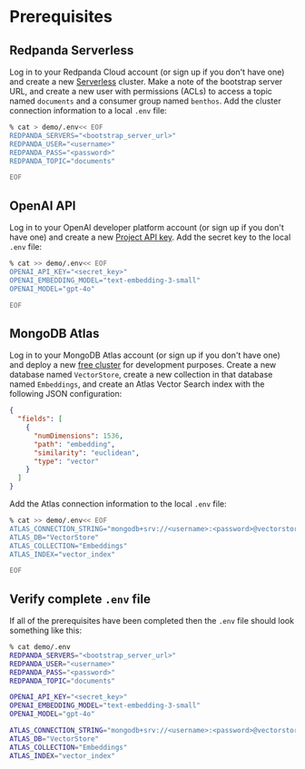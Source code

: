 # Prerequisites

## Redpanda Serverless

Log in to your Redpanda Cloud account (or sign up if you don't have one) and create a new [Serverless](https://redpanda.com/redpanda-cloud/serverless) cluster. Make a note of the bootstrap server URL, and create a new user with permissions (ACLs) to access a topic named `documents` and a consumer group named `benthos`. Add the cluster connection information to a local `.env` file:

```bash
% cat > demo/.env<< EOF
REDPANDA_SERVERS="<bootstrap_server_url>"
REDPANDA_USER="<username>"
REDPANDA_PASS="<password>"
REDPANDA_TOPIC="documents"

EOF
```

## OpenAI API

Log in to your OpenAI developer platform account (or sign up if you don't have one) and create a new [Project API key](https://platform.openai.com/api-keys). Add the secret key to the local `.env` file:

```bash
% cat >> demo/.env<< EOF
OPENAI_API_KEY="<secret_key>"
OPENAI_EMBEDDING_MODEL="text-embedding-3-small"
OPENAI_MODEL="gpt-4o"

EOF
```

## MongoDB Atlas

Log in to your MongoDB Atlas account (or sign up if you don't have one) and deploy a new [free cluster](https://www.mongodb.com/docs/atlas/getting-started) for development purposes. Create a new database named `VectorStore`, create a new collection in that database named `Embeddings`, and create an Atlas Vector Search index with the following JSON configuration:

```json
{
  "fields": [
    {
      "numDimensions": 1536,
      "path": "embedding",
      "similarity": "euclidean",
      "type": "vector"
    }
  ]
}
```

Add the Atlas connection information to the local `.env` file:

```bash
% cat >> demo/.env<< EOF
ATLAS_CONNECTION_STRING="mongodb+srv://<username>:<password>@vectorstore.ozmdcxv.mongodb.net/?retryWrites=false"
ATLAS_DB="VectorStore"
ATLAS_COLLECTION="Embeddings"
ATLAS_INDEX="vector_index"

EOF
```

## Verify complete `.env` file

If all of the prerequisites have been completed then the `.env` file should look something like this:

```bash
% cat demo/.env
REDPANDA_SERVERS="<bootstrap_server_url>"
REDPANDA_USER="<username>"
REDPANDA_PASS="<password>"
REDPANDA_TOPIC="documents"

OPENAI_API_KEY="<secret_key>"
OPENAI_EMBEDDING_MODEL="text-embedding-3-small"
OPENAI_MODEL="gpt-4o"

ATLAS_CONNECTION_STRING="mongodb+srv://<username>:<password>@vectorstore.ozmdcxv.mongodb.net/?retryWrites=false"
ATLAS_DB="VectorStore"
ATLAS_COLLECTION="Embeddings"
ATLAS_INDEX="vector_index"
```
